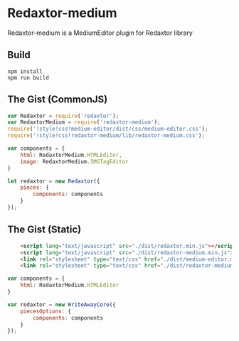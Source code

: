# Redaxtor-medium
Redaxtor-medium is a MediumEditor plugin for Redaxtor library

## Build
```
npm install
npm run build
```

## The Gist (CommonJS)

```js
var Redaxtor = require('redaxtor');
var RedaxtorMedium = require('redaxtor-medium');
require('!style!css!medium-editor/dist/css/medium-editor.css');
require('!style!css!redaxtor-medium/lib/redaxtor-medium.css');

var components = {
    html: RedaxtorMedium.HTMLEditor,
    image: RedaxtorMedium.IMGTagEditor
}

let redaxtor = new Redaxtor({
    pieces: {
        components: components
    }
});
```

## The Gist (Static)

````html
    <script lang="text/javascript" src="./dist/redaxtor.min.js"></script>
    <script lang="text/javascript" src="./dist/redaxtor-medium.min.js"></script>
    <link rel="stylesheet" type="text/css" href="./dist/medium-editor.min.css" charset="utf-8">
    <link rel="stylesheet" type="text/css" href="./dist/redaxtor-medium.min.css" charset="utf-8">
````

```js
var components = {
    html: RedaxtorMedium.HTMLEditor
}

var redaxtor = new WriteAwayCore({
    piecesOptions: {
        components: components
    }
});
```
